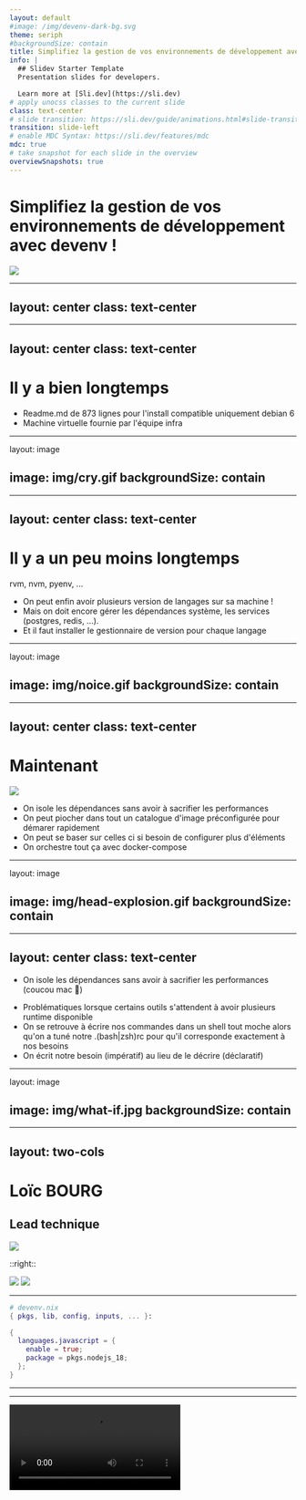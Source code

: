 ```yaml
---
layout: default
#image: /img/devenv-dark-bg.svg
theme: seriph
#backgroundSize: contain
title: Simplifiez la gestion de vos environnements de développement avec devenv !
info: |
  ## Slidev Starter Template
  Presentation slides for developers.

  Learn more at [Sli.dev](https://sli.dev)
# apply unocss classes to the current slide
class: text-center
# slide transition: https://sli.dev/guide/animations.html#slide-transitions
transition: slide-left
# enable MDC Syntax: https://sli.dev/features/mdc
mdc: true
# take snapshot for each slide in the overview
overviewSnapshots: true
---
```


# Simplifiez la gestion de vos environnements de développement avec devenv !
<!-- <div class="mb-5 pb-5" > -->
<img class="mx-auto h-[90%]" src="/img/devenv-dark-bg.svg" />

---
layout: center
class: text-center
---

---
layout: center
class: text-center
---

# Il y a bien longtemps

<v-clicks>

- Readme.md de 873 lignes pour l'install compatible uniquement debian 6
- Machine virtuelle fournie par l'équipe infra

</v-clicks>

---
layout: image

image: img/cry.gif
backgroundSize: contain
---



---
layout: center
class: text-center
---

# Il y a un peu moins longtemps

rvm, nvm, pyenv, ...

<v-clicks>

- On peut enfin avoir plusieurs version de langages sur sa machine !
- Mais on doit encore gérer les dépendances système, les services (postgres, redis, ...).
- Et il faut installer le gestionnaire de version pour chaque langage

</v-clicks>


---
layout: image

image: img/noice.gif
backgroundSize: contain
---

---
layout: center
class: text-center
---

# Maintenant


<div class="flex justify-center">
  <img class="w-64 h-auto" src="./img/docker-logo-blue.png" />
</div>

<v-clicks>

- On isole les dépendances sans avoir à sacrifier les performances 
- On peut piocher dans tout un catalogue d'image préconfigurée pour démarer rapidement
- On peut se baser sur celles ci si besoin de configurer plus d'éléments
- On orchestre tout ça avec docker-compose
</v-clicks>



---
layout: image

image: img/head-explosion.gif
backgroundSize: contain
---


---
layout: center
class: text-center
---


- On isole les dépendances <span v-mark.crossed-off.red >sans avoir à sacrifier les performances</span> <v-click>(coucou mac 👋)</v-click> 
<v-clicks>

- Problématiques lorsque certains outils s'attendent à avoir plusieurs runtime disponible
- On se retrouve à écrire nos commandes dans un shell tout moche alors qu'on a tuné notre .(bash|zsh)rc pour qu'il corresponde exactement à nos besoins
- On écrit notre besoin (impératif) au lieu de le décrire (déclaratif)

</v-clicks> 


---
layout: image

image: img/what-if.jpg
backgroundSize: contain
---

---
layout: two-cols
---

<div class="flex items-center" >


# Loïc BOURG

</div>


## Lead technique

<img class="mr-20"  src="./img/logo-itn.svg">

::right::

<img src="./img/symfony_white_03.png" class="max-h-[20%]" >
<img src="./img/react.png" class="max-h-[20%]" 

---
---



```nix
# devenv.nix
{ pkgs, lib, config, inputs, ... }:

{
  languages.javascript = {
    enable = true;
    package = pkgs.nodejs_18;
  };
}
```

---
---

<video controls src="./video/node.webm" />

---
---

````md magic-move {lines: true}
```nix
# devenv.nix
{ pkgs, lib, config, inputs, ... }:

{
  languages.javascript = {
    enable = true;
    package = pkgs.nodejs_18;
  };
}
```

```nix {10-13}
# devenv.nix
{ pkgs, lib, config, inputs, ... }:

{
  languages.javascript = {
    enable = true;
    package = pkgs.nodejs_18;
  };

  languages.ruby =  {
    enable = true;
    package = pkgs.ruby_3_3;
  };
}
```
````

---
---

<video controls src="./video/ruby.webm" />

---
layout: center
---

# Comment ca marche ?

- Outils basé sur nix
- Utilise les dépendances disponible sur nixpkgs

---
layout: image
image: img/nix1.png
backgroundSize: contain
---

---
layout: image
image: img/pure2.png
backgroundSize: contain
---

---
layout: image
image: img/pure11.png
backgroundSize: contain
---

---
---

````md magic-move {lines: true}
```nix
# devenv.nix
{ pkgs, lib, config, inputs, ... }:

{
  languages.javascript = {
    enable = true;
    package = pkgs.nodejs_20;
  };

  languages.ruby =  {
    enable = true;
    package = pkgs.ruby_3_3;
  };
}
```

```nix {15-18}
# devenv.nix
{ pkgs, lib, config, inputs, ... }:

{
  languages.javascript = {
    enable = true;
    package = pkgs.nodejs_20;
  };

  languages.ruby =  {
    enable = true;
    package = pkgs.ruby_3_3;
  };

  services.postgres = {
    enable = true;
    package = pkgs.postgresql_16;
  };
}
```
````

---
---

<video controls src="./video/postgres.webm" />

---
---

````md magic-move {lines: true}

```nix {15-18}
# devenv.nix
{ pkgs, lib, config, inputs, ... }:

{
  languages.javascript = {
    enable = true;
    package = pkgs.nodejs_20;
  };

  languages.ruby =  {
    enable = true;
    package = pkgs.ruby_3_3;
  };

  services.postgres = {
    enable = true;
    package = pkgs.postgresql_16;
  };
}
```

```nix {20-22}
# devenv.nix
{ pkgs, lib, config, inputs, ... }:

{
  languages.javascript = {
    enable = true;
    package = pkgs.nodejs_20;
  };

  languages.ruby =  {
    enable = true;
    package = pkgs.ruby_3_3;
  };

  services.postgres = {
    enable = true;
    package = pkgs.postgresql_16;
  };

  processes.node-http-server = {
    exec = "node server.js";
  }
}
```

````

---
---

<video controls src="./video/node-server.webm" />

---
---

````md magic-move {lines: true}

```nix
# devenv.nix
{ pkgs, lib, config, inputs, ... }:

{
  #...
  services.postgres = {
    enable = true;
    package = pkgs.postgresql_16;
  };

  processes.node-http-server = {
    exec = "node server.js";
  }
}
```

```nix {14-21}
{ pkgs, lib, config, inputs, ... }:

{
  #...
  services.postgres = {
    enable = true;
    package = pkgs.postgresql_16;
  };

  processes.node-http-server = {
    exec = "node server.js";
  };

  pre-commit = {
    hooks = {
      prettier = {
        enable = true;
        types_or = [ "javascript" ];
      };
    };
  };
}
```



````

---
---

<video controls src="./video/git-hooks.webm" />

---
layout: two-cols
---

## Avantages
<v-clicks>

- <span v-mark.underline.green >Déclaratif</span>
- <span v-mark.underline.green > Reproductible </span>
- Beaucoup de langages (54) et services (32) supportés 
- Isolé tout en restant sur sa machine
- Compatible linux + mac
- Facile à utiliser
- Rapide 

</v-clicks>

::right::

<v-click>

## Problématiques

</v-click>
<v-clicks>

- Outil assez récent (réécriture en rust en mars 2024)
- Communauté nix fragmentée
- Peu nécessiter d'apprendre nix si on sort des cas d'usage 

</v-clicks>


---
layout: center
---

# Questions ?


---
layout: center
---
# Pour aller plus loin

- https://devenv.sh/
- https://github.com/cachix/devenv/tree/main/examples
- discord devenv
- https://zero-to-nix.com
- https://devenv.sh/containers/

---
layout: center
---
# Outils alternatif

- https://www.jetify.com/devbox
- https://flox.dev/